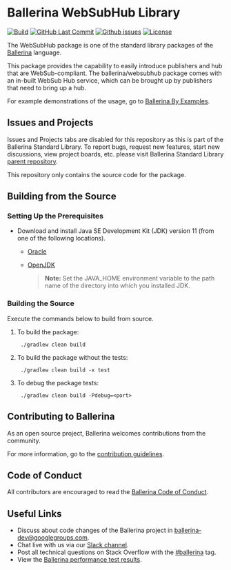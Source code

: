Ballerina WebSubHub Library
===================

  [![Build](https://github.com/ballerina-platform/module-ballerina-websubhub/workflows/Build/badge.svg)](https://github.com/ballerina-platform/module-ballerina-websubhub/actions?query=workflow%3ABuild)
  [![GitHub Last Commit](https://img.shields.io/github/last-commit/ballerina-platform/module-ballerina-websubhub.svg)](https://github.com/ballerina-platform/module-ballerina-websubhub/commits/main)
  [![Github issues](https://img.shields.io/github/issues/ballerina-platform/ballerina-standard-library/module/websubhub.svg?label=Open%20Issues)](https://github.com/ballerina-platform/ballerina-standard-library/labels/module%2Fwebsubhub)
  [![License](https://img.shields.io/badge/License-Apache%202.0-blue.svg)](https://opensource.org/licenses/Apache-2.0)

The WebSubHub package is one of the standard library packages of the <a target="_blank" href="https://ballerina.io/">Ballerina</a> language.

This package provides the capability to easily introduce publishers and hub that are WebSub-compliant. The ballerina/websubhub package comes with an in-built WebSub Hub service, which can be brought up by publishers that need to bring up a hub.

For example demonstrations of the usage, go to [Ballerina By Examples](https://ballerina.io/swan-lake/learn/by-example/websub-internal-hub-sample.html).

## Issues and Projects

Issues and Projects tabs are disabled for this repository as this is part of the Ballerina Standard Library. To report bugs, request new features, start new discussions, view project boards, etc. please visit Ballerina Standard Library [parent repository](https://github.com/ballerina-platform/ballerina-standard-library).

This repository only contains the source code for the package.

## Building from the Source

### Setting Up the Prerequisites

* Download and install Java SE Development Kit (JDK) version 11 (from one of the following locations).

   * [Oracle](https://www.oracle.com/java/technologies/javase-jdk11-downloads.html)
   
   * [OpenJDK](https://adoptopenjdk.net/)
   
        > **Note:** Set the JAVA_HOME environment variable to the path name of the directory into which you installed JDK.
     
### Building the Source

Execute the commands below to build from source.

1. To build the package:
        
        ./gradlew clean build

1. To build the package without the tests:

        ./gradlew clean build -x test

1. To debug the package tests:

        ./gradlew clean build -Pdebug=<port>

## Contributing to Ballerina

As an open source project, Ballerina welcomes contributions from the community.

For more information, go to the [contribution guidelines](https://github.com/ballerina-platform/ballerina-lang/blob/master/CONTRIBUTING.md).

## Code of Conduct

All contributors are encouraged to read the [Ballerina Code of Conduct](https://ballerina.io/code-of-conduct).

## Useful Links

* Discuss about code changes of the Ballerina project in [ballerina-dev@googlegroups.com](mailto:ballerina-dev@googlegroups.com).
* Chat live with us via our [Slack channel](https://ballerina.io/community/slack/).
* Post all technical questions on Stack Overflow with the [#ballerina](https://stackoverflow.com/questions/tagged/ballerina) tag.
* View the [Ballerina performance test results](performance/benchmarks/summary.md).
